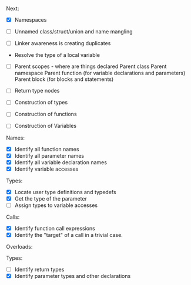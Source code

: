 Next:
- [x] Namespaces
- [ ] Unnamed class/struct/union and name mangling
- [ ] Linker awareness is creating duplicates



- Resolve the type of a local variable


- [ ] Parent scopes - where are things declared
    Parent class
    Parent namespace
    Parent function (for variable declarations and parameters)
    Parent block (for blocks and statements)



- [ ] Return type nodes
- [ ] Construction of types
- [ ] Construction of functions
- [ ] Construction of Variables




Names:
- [x] Identify all function names
- [x] Identify all parameter names
- [x] Identify all variable declaration names
- [x] Identify variable accesses

Types:
- [x] Locate user type definitions and typedefs
- [x] Get the type of the parameter
- [ ] Assign types to variable accesses

Calls:
- [x] Identify function call expressions
- [x] Identify the "target" of a call in a trivial case.

Overloads:

Types:
- [ ] Identify return types
- [x] Identify parameter types and other declarations